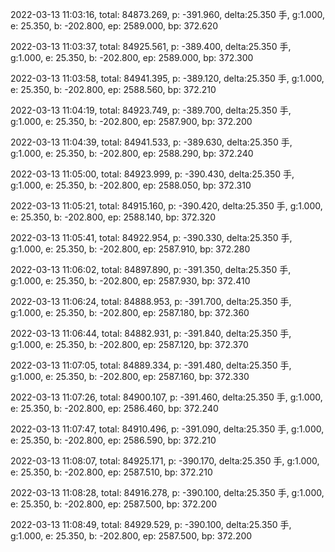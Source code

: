 2022-03-13 11:03:16, total: 84873.269, p: -391.960, delta:25.350 手, g:1.000, e: 25.350, b: -202.800, ep: 2589.000, bp: 372.620

2022-03-13 11:03:37, total: 84925.561, p: -389.400, delta:25.350 手, g:1.000, e: 25.350, b: -202.800, ep: 2589.000, bp: 372.300

2022-03-13 11:03:58, total: 84941.395, p: -389.120, delta:25.350 手, g:1.000, e: 25.350, b: -202.800, ep: 2588.560, bp: 372.210

2022-03-13 11:04:19, total: 84923.749, p: -389.700, delta:25.350 手, g:1.000, e: 25.350, b: -202.800, ep: 2587.900, bp: 372.200

2022-03-13 11:04:39, total: 84941.533, p: -389.630, delta:25.350 手, g:1.000, e: 25.350, b: -202.800, ep: 2588.290, bp: 372.240

2022-03-13 11:05:00, total: 84923.999, p: -390.430, delta:25.350 手, g:1.000, e: 25.350, b: -202.800, ep: 2588.050, bp: 372.310

2022-03-13 11:05:21, total: 84915.160, p: -390.420, delta:25.350 手, g:1.000, e: 25.350, b: -202.800, ep: 2588.140, bp: 372.320

2022-03-13 11:05:41, total: 84922.954, p: -390.330, delta:25.350 手, g:1.000, e: 25.350, b: -202.800, ep: 2587.910, bp: 372.280

2022-03-13 11:06:02, total: 84897.890, p: -391.350, delta:25.350 手, g:1.000, e: 25.350, b: -202.800, ep: 2587.930, bp: 372.410

2022-03-13 11:06:24, total: 84888.953, p: -391.700, delta:25.350 手, g:1.000, e: 25.350, b: -202.800, ep: 2587.180, bp: 372.360

2022-03-13 11:06:44, total: 84882.931, p: -391.840, delta:25.350 手, g:1.000, e: 25.350, b: -202.800, ep: 2587.120, bp: 372.370

2022-03-13 11:07:05, total: 84889.334, p: -391.480, delta:25.350 手, g:1.000, e: 25.350, b: -202.800, ep: 2587.160, bp: 372.330

2022-03-13 11:07:26, total: 84900.107, p: -391.460, delta:25.350 手, g:1.000, e: 25.350, b: -202.800, ep: 2586.460, bp: 372.240

2022-03-13 11:07:47, total: 84910.496, p: -391.090, delta:25.350 手, g:1.000, e: 25.350, b: -202.800, ep: 2586.590, bp: 372.210

2022-03-13 11:08:07, total: 84925.171, p: -390.170, delta:25.350 手, g:1.000, e: 25.350, b: -202.800, ep: 2587.510, bp: 372.210

2022-03-13 11:08:28, total: 84916.278, p: -390.100, delta:25.350 手, g:1.000, e: 25.350, b: -202.800, ep: 2587.500, bp: 372.200

2022-03-13 11:08:49, total: 84929.529, p: -390.100, delta:25.350 手, g:1.000, e: 25.350, b: -202.800, ep: 2587.500, bp: 372.200